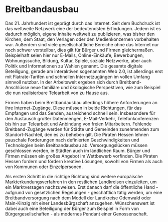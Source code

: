 # Breitbandausbau 

Das 21. Jahrhundert ist geprägt durch das Internet. Seit dem Buchdruck ist das weltweite Netzwerk eine der bedeutendsten Erfindungen. Jedem ist es dadurch möglich, eigene Inhalte weltweit zu publizieren, was bisher den Kirchen, dem Staat, den Verlagen oder den Medienkonzernen vorbehalten war. Außerdem sind viele gesellschaftliche Bereiche ohne das Internet nur noch schwer vorstellbar, dies gilt für Bürger und Firmen gleichermaßen. Beispielhaft seien hier nur E-Mails, Online-Einkäufe, Bewerbungen, Wohnungssuche, Bildung, Kultur, Spiele, soziale Netzwerke, aber auch Politik und Informationen zu Wahlen genannt. Die gesamte digitale Beteiligung, gerade am interaktiven sogenannten Web 2.0, ist allerdings erst mit Flatrate-Tarifen und schnellen Internetzugängen im vollen Umfang sinnvoll nutzbar. In der Arbeitswelt ergeben sich durch Breitband-Anschlüsse neue familiäre und ökologische Perspektiven, wie zum Beispiel die nun realisierbare Telearbeit von zu Hause aus. 

Firmen haben beim Breitbandausbau allerdings höhere Anforderungen an ihre Internet-Zugänge. Diese müssen in beide Richtungen, für das Empfangen und das Senden, ausreichend schnell sein. Insbesondere für den Austausch großer Datenmengen, E-Mail-Verkehr, Telefonkonferenzen bis hin zur Telearbeit und Anbindung von freien Mitarbeitern. Fehlende Breitband-Zugänge werden für Städte und Gemeinden zunehmenden zum Standort-Nachteil, den es zu beheben gilt. Die Piraten Hessen lehnen pauschale Forderungen nach definierten Geschwindigkeiten und Technologien beim Breitbandausbau ab. Versorgungslücken müssen geschlossen werden, in Städten auch im ländlichen Raum. Bürger und Firmen müssen ein großes Angebot im Wettbewerb vorfinden. Die Piraten Hessen fordern und fördern kreative Lösungen, sowohl von Firmen als auch von Kommunen oder Einzelpersonen. 

Als ersten Schritt in die richtige Richtung sind weitere europäische Markterkundungsverfahren in den restlichen Landkreisen einzuleiten, um ein Marktversagen nachzuweisen. Erst danach darf die öffentliche Hand - aufgrund von gesetzlichen Regelungen - geschäftlich tätig werden, um eine Breitbandversorgung nach dem Modell der Landkreise Odenwald oder Main-Kinzig mit einer Landesbürgschaft anzugehen. Wünschenswert ist dabei auch eine Beteiligung der Bürger zum Beispiel in Form von Bürgergesellschaften - als modernes Pendant einer Genossenschaft.